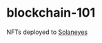 # blockchain-101

NFTs deployed to [Solaneyes](https://www.solaneyes.com/address/HpmubRDAQ6tihz3u92eKUJBMJw1JgpZEhDuwKtKXHwYR)
